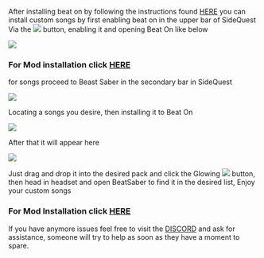After installing beat on by following the instructions found [HERE](https://github.com/the-expanse/SideQuest/wiki/Beat-On,-What-is-that-and-how-do-i-install-it) you can install custom songs by first enabling beat on in the upper bar of SideQuest Via the ![](https://cdn.discordapp.com/attachments/608376262347587595/608391608572051457/Screenshot_1076.png) button, enabling it and opening Beat On like below 

![](https://cdn.discordapp.com/attachments/608376262347587595/609093393183932446/Screenshot_1123.png)

### For Mod installation click [HERE](https://github.com/the-expanse/SideQuest/wiki/About-Installing-Mods-and-songs-through-SideQuest)

for songs proceed to Beast Saber in the secondary bar in SideQuest

![](https://cdn.discordapp.com/attachments/608376262347587595/609089714208768073/Screenshot_1121.png)

Locating a songs you desire, then installing it to Beat On

![](https://cdn.discordapp.com/attachments/608376262347587595/609089352949170195/Screenshot_1120.png)

After that it will appear here

![](https://cdn.discordapp.com/attachments/608376262347587595/609094600786968596/Screenshot_1124.png)

Just drag and drop it into the desired pack and click the Glowing ![](https://cdn.discordapp.com/attachments/608376262347587595/609094963908575252/Screenshot_1125.png) button, then head in headset and open BeatSaber to find it in the desired list, Enjoy your custom songs 

### For Mod Installation click [HERE](https://github.com/the-expanse/SideQuest/wiki/About-Installing-Mods-and-songs-through-SideQuest)

If you have anymore issues feel free to visit the [DISCORD](https://discord.me/sidequestvr) and ask for assistance, someone will try to help as soon as they have a moment to spare.